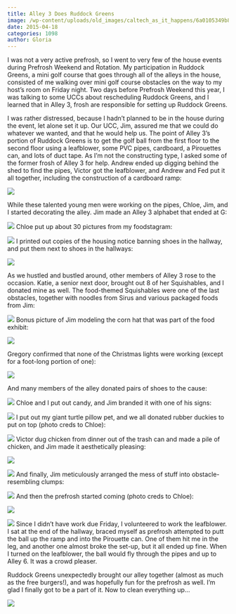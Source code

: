 ```yaml
---
title: Alley 3 Does Ruddock Greens
image: /wp-content/uploads/old_images/caltech_as_it_happens/6a0105349b8251970b01b8d100ed60970c.jpg
date: 2015-04-18
categories: 1098
author: Gloria
---
```


I was not a very active prefrosh, so I went to very few of the house events during Prefrosh Weekend and Rotation. My participation in Ruddock Greens, a mini golf course that goes through all of the alleys in the house, consisted of me walking over mini golf course obstacles on the way to my host’s room on Friday night. Two days before Prefrosh Weekend this year, I was talking to some UCCs about rescheduling Ruddock Greens, and I learned that in Alley 3, frosh are responsible for setting up Ruddock Greens. 

I was rather distressed, because I hadn’t planned to be in the house during the event, let alone set it up. Our UCC, Jim, assured me that we could do whatever we wanted, and that he would help us. The point of Alley 3’s portion of Ruddock Greens is to get the golf ball from the first floor to the second floor using a leafblower, some PVC pipes, cardboard, a Pirouettes can, and lots of duct tape. As I’m not the constructing type, I asked some of the former frosh of Alley 3 for help. Andrew ended up digging behind the shed to find the pipes, Victor got the leafblower, and Andrew and Fed put it all together, including the construction of a cardboard ramp:


![](/old_images/caltech_as_it_happens/6a0105349b8251970b01b8d100ed68970c.jpg)

While these talented young men were working on the pipes, Chloe, Jim, and I started decorating the alley. Jim made an Alley 3 alphabet that ended at G:


![](/old_images/caltech_as_it_happens/6a0105349b8251970b01b7c7775d55970b.jpg)
Chloe put up about 30 pictures from my foodstagram:


![](/old_images/caltech_as_it_happens/6a0105349b8251970b01b8d100ed84970c.jpg)
I printed out copies of the housing notice banning shoes in the hallway, and put them next to shoes in the hallways:


![](/old_images/caltech_as_it_happens/6a0105349b8251970b01b8d100ed97970c.jpg)

As we hustled and bustled around, other members of Alley 3 rose to the occasion. Katie, a senior next door, brought out 8 of her Squishables, and I donated mine as well. The food-themed Squishables were one of the last obstacles, together with noodles from Sirus and various packaged foods from Jim:


![](/old_images/caltech_as_it_happens/6a0105349b8251970b01b7c7775d6e970b.jpg)
Bonus picture of Jim modeling the corn hat that was part of the food exhibit:


![](/old_images/caltech_as_it_happens/6a0105349b8251970b01b7c7775d7c970b.jpg)

Gregory confirmed that none of the Christmas lights were working (except for a foot-long portion of one):


![](/old_images/caltech_as_it_happens/6a0105349b8251970b01b8d100eda2970c.jpg)

And many members of the alley donated pairs of shoes to the cause:


![](/old_images/caltech_as_it_happens/6a0105349b8251970b01bb081b3b9e970d.jpg)
Chloe and I put out candy, and Jim branded it with one of his signs:


![](/old_images/caltech_as_it_happens/6a0105349b8251970b01b8d100edd1970c.jpg)
I put out my giant turtle pillow pet, and we all donated rubber duckies to put on top (photo creds to Chloe):


![](/old_images/caltech_as_it_happens/6a0105349b8251970b01bb081b3bc2970d.jpg)
Victor dug chicken from dinner out of the trash can and made a pile of chicken, and Jim made it aesthetically pleasing:


![](/old_images/caltech_as_it_happens/6a0105349b8251970b01b7c7775db8970b.jpg)

![](/old_images/caltech_as_it_happens/6a0105349b8251970b01b7c7775dc6970b.jpg)
And finally, Jim meticulously arranged the mess of stuff into obstacle-resembling clumps:


![](/old_images/caltech_as_it_happens/6a0105349b8251970b01b8d100ede5970c.jpg)
And then the prefrosh started coming (photo creds to Chloe):


![](/old_images/caltech_as_it_happens/6a0105349b8251970b01b8d100ee07970c.jpg)

![](/old_images/caltech_as_it_happens/6a0105349b8251970b01b7c7775de1970b.jpg)
Since I didn’t have work due Friday, I volunteered to work the leafblower. I sat at the end of the hallway, braced myself as prefrosh attempted to putt the ball up the ramp and into the Pirouette can. One of them hit me in the leg, and another one almost broke the set-up, but it all ended up fine. When I turned on the leafblower, the ball would fly through the pipes and up to Alley 6. It was a crowd pleaser.

Ruddock Greens unexpectedly brought our alley together (almost as much as the free burgers!), and was hopefully fun for the prefrosh as well. I’m glad I finally got to be a part of it. Now to clean everything up...


![](/old_images/caltech_as_it_happens/6a0105349b8251970b01bb081b3d11970d.jpg)
